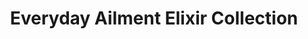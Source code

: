 ---
title: Everyday Ailment Elixir Collection
product-category: gift-bundle
sitemap: true
name: Everyday Ailment Elixir Collection
description: blank
size: blank
strength: blank
image-url: /assets/img/bundles/bundle-roller.jpg
image-large-url: /assets/img/bundles/large/bundle-roller.jpg
price: 75
price_wholesale: 75
weight: 270
display_order: 4
cell_layout:
orderable: true
hidden: false
new: false
background-color: '#DDE2D9'
featured_bundle: false
long_description: >-
  Three different, powerful essential oil blends geared towards three of the
  most common everyday ailments: headaches, anxiety and insomnia. Each elixir is
  handcrafted with therapeutic grade essential oils, hemp-derived CBD, organic
  herbs and a cleansed and charged crystal mined sustainably from the earth.
  Perfect for on the go, easy, discreet relief.
                                                                                   ✺
ingredients: blank
history: blank
healing-properties: blank
product-notes: >-
  Life Flower products are made in small batches with all-natural and boutique
  ingredients. Orders are processed and ship within 14 business days. Please
  allow additional time for&nbsp;delivery.
---